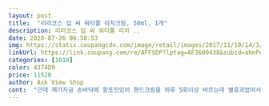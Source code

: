 ```yaml
---
layout: post 
title:  "리리코스 딥 씨 워터폴 리치크림, 50ml, 1개" 
description: 리리코스 딥 씨 워터폴 리치 ..
date: 2020-07-26 06:58:53 
img: https://static.coupangcdn.com/image/retail/images/2017/11/10/14/3/46a41a28-00f1-4117-9cd7-e486a040e88c.jpg 
linkUrl: https://link.coupang.com/re/AFFSDP?lptag=AF3600438&subid=ahnPublicAsk&pageKey=47049671&itemId=166813460&vendorItemId=3395126061&traceid=V0-113-9ea992f27e239584 
categories: [1010] 
color: 4374D9 
price: 11520 
author: Ask View Shop 
cont:  "근데 제가지금 손바닥에 함포진있어 핸드크림을 하루 5회이상 바르는데 별효과없어서 ᆢ기초화장마무리에 수분크림을 발라봤는데 ᆢ효과가좋아요 손바닥 많이 좋아져서 넘좋아 요<br/>리치라는 이름이 붙어있는만큼 굉장히 꾸덕하진 않아요 리치크림이라고 하기엔 라이트하고 일반 크림류보다는 무거워요! 저같은 경우엔 에센스를 여러종유 바르기 때문에 너무 무거운 크림은 부담스러운데 적당히 에센스위에 코팅하기 좋습니다 ㅎㅎㅎ<br/>여름에  냉장고에  놓고  쓰면  수분크림은  2배더  좋은거같아요배송도  빨라 바르는중입니다<br/>여름인데도피부당김현상있어서 구매<br/>완전득템<br/>향에 대한 리뷰가 많아서 그에 대해 걱정이 조금 있었는데요, 직관적으로 제가 맡았을땐 다비도프 쿨워터 향수와 가장 흡사하다고 느꼈습니다 향이 꽤 강한편이기 때문에 순한 크림을 찾는 분이나 향에 민감한 분들한테는 독할수 있겠다고 생각되어요! 저는 우선 괜찮네용 ㅎㅎ<br/>" 
---
```


